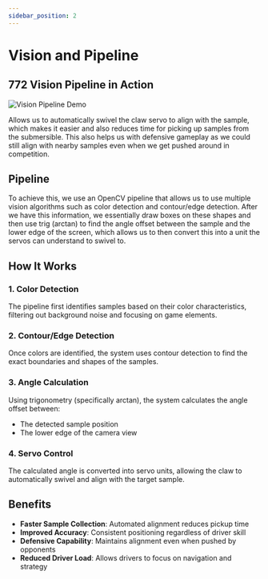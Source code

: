 ```yaml
---
sidebar_position: 2
---
```


# Vision and Pipeline

## 772 Vision Pipeline in Action

![Vision Pipeline Demo](/img/vision-pipeline.gif)

Allows us to automatically swivel the claw servo to align with the sample, which makes it easier and also reduces time for picking up samples from the submersible. This also helps us with defensive gameplay as we could still align with nearby samples even when we get pushed around in competition.

## Pipeline

To achieve this, we use an OpenCV pipeline that allows us to use multiple vision algorithms such as color detection and contour/edge detection. After we have this information, we essentially draw boxes on these shapes and then use trig (arctan) to find the angle offset between the sample and the lower edge of the screen, which allows us to then convert this into a unit the servos can understand to swivel to.

## How It Works

### 1. Color Detection
The pipeline first identifies samples based on their color characteristics, filtering out background noise and focusing on game elements.

### 2. Contour/Edge Detection
Once colors are identified, the system uses contour detection to find the exact boundaries and shapes of the samples.

### 3. Angle Calculation
Using trigonometry (specifically arctan), the system calculates the angle offset between:
- The detected sample position
- The lower edge of the camera view

### 4. Servo Control
The calculated angle is converted into servo units, allowing the claw to automatically swivel and align with the target sample.

## Benefits

- **Faster Sample Collection**: Automated alignment reduces pickup time
- **Improved Accuracy**: Consistent positioning regardless of driver skill
- **Defensive Capability**: Maintains alignment even when pushed by opponents
- **Reduced Driver Load**: Allows drivers to focus on navigation and strategy
